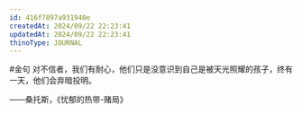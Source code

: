 ```yaml
---
id: 416f7897a931940e
createdAt: 2024/09/22 22:23:41
updatedAt: 2024/09/22 22:23:41
thinoType: JOURNAL
---
```

#金句 对不信者，我们有耐心，他们只是没意识到自己是被天光照耀的孩子，终有一天，他们会弃暗投明。

——桑托斯，《忧郁的热带-赌局》